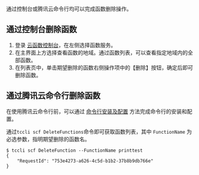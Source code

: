 通过控制台或腾讯云命令行均可以完成函数删除操作。

## 通过控制台删除函数

1. 登录 [云函数控制台](https://console.cloud.tencent.com/scf)，在左侧选择函数服务。
2. 在主界面上方选择查看函数的地域。通过函数列表，可以查看指定地域内的全部函数。
3. 在列表页中，单击期望删除的函数右侧操作项中的【删除】按钮，确定后即可删除函数。


## 通过腾讯云命令行删除函数
在使用腾讯云命令行前，可以通过 [命令行安装及配置](https://cloud.tencent.com/document/product/440/6176) 方法完成命令行的安装和配置。

通过`tccli scf DeleteFunctions`命令即可获取函数列表，其中 `FunctionName` 为必选参数，指明期望删除的函数名。
```
$ tccli scf DeleteFunction --FunctionName printtest
{
    "RequestId": "753e4273-a626-4c5d-b1b2-37b8b9db766e"
}
```
